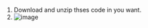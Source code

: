 1. Download and unzip thses code in you want.
2. ![image](https://github.com/dales2377/SDP2/assets/96338681/58a5fe9a-99e8-4866-90bc-1a1ae3241002)
